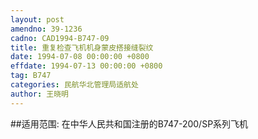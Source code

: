 ```yaml
---
layout: post
amendno: 39-1236
cadno: CAD1994-B747-09
title: 重复检查飞机机身蒙皮搭接缝裂纹
date: 1994-07-08 00:00:00 +0800
effdate: 1994-07-13 00:00:00 +0800
tag: B747
categories: 民航华北管理局适航处
author: 王晓明
---
```


##适用范围:
在中华人民共和国注册的B747-200/SP系列飞机

